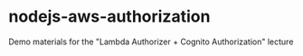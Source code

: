 # nodejs-aws-authorization
Demo materials for the "Lambda Authorizer + Cognito Authorization" lecture

